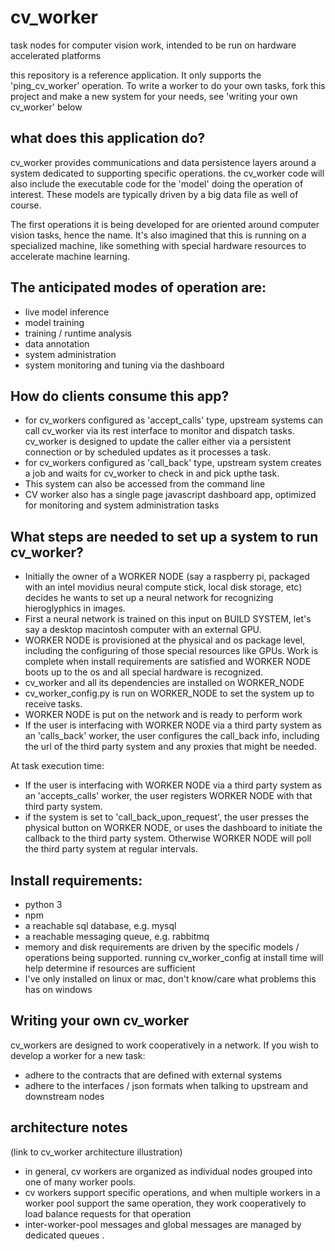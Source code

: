 # cv_worker
task nodes for computer vision work, intended to be run on hardware accelerated platforms

this repository is a reference application.  It only supports the 'ping_cv_worker' operation.  To write a worker to do your own tasks, fork this project and make a new system for your needs, see 'writing your own cv_worker' below

## what does this application do?
cv_worker provides communications and data persistence layers around a system dedicated to supporting specific operations.  the cv_worker code will also include the executable code for the 'model' doing the operation of interest.  These models are typically driven by a big data file as well of course.  

The first operations it is being developed for are oriented around computer vision tasks, hence the name.  It's also imagined that this is running on a specialized machine, like something with special hardware resources to accelerate machine learning.


## The anticipated modes of operation are:
- live model inference
- model training
- training / runtime analysis
- data annotation
- system administration
- system monitoring and tuning via the dashboard


## How do clients consume this app?
- for cv_workers configured as 'accept_calls' type, upstream systems can call cv_worker via its rest interface to monitor and dispatch tasks.  cv_worker is designed to update the caller either via a persistent connection or by scheduled updates as it processes a task.
- for cv_workers configured as 'call_back' type, upstream system creates a job and waits for cv_worker to check in and pick upthe task.
- This system can also be accessed from the command line
- CV worker also has a single page javascript dashboard app, optimized for monitoring and system administration tasks


## What steps are needed to set up a system to run cv_worker?
- Initially the owner of a WORKER NODE (say a raspberry pi, packaged with an intel movidius neural compute stick, local disk storage, etc) decides he wants to set up a neural network for recognizing hieroglyphics in images.
- First a neural network is trained on this input on BUILD SYSTEM, let's say a desktop macintosh computer with an external GPU.
- WORKER NODE is provisioned at the physical and os package level, including the configuring of those special resources like GPUs.  Work is complete when install requirements are satisfied and WORKER NODE boots up to the os and all special hardware is recognized.
- cv_worker and all its dependencies are installed on WORKER_NODE
- cv_worker_config.py is run on WORKER_NODE to set the system up to receive tasks.
- WORKER NODE is put on the network and is ready to perform work
- If the user is interfacing with WORKER NODE via a third party system as an 'calls_back' worker, the user configures the call_back info, including the url of the third party system and any proxies that might be needed.

At task execution time:
- If the user is interfacing with WORKER NODE via a third party system as an 'accepts_calls' worker, the user registers WORKER NODE with that third party system. 
- if the system is set to 'call_back_upon_request', the user presses the physical button on WORKER NODE, or uses the dashboard to initiate the callback to the third party system.  Otherwise WORKER NODE will poll the third party system at regular intervals.


## Install requirements:
- python 3
- npm
- a reachable sql database, e.g. mysql
- a reachable messaging queue, e.g. rabbitmq
- memory and disk requirements are driven by the specific models / operations being supported.  running cv_worker_config at install time will help determine if resources are sufficient
- I've only installed on linux or mac, don't know/care what problems this has on windows

## Writing your own cv_worker
cv_workers are designed to work cooperatively in a network.  If you wish to develop a worker for a new task:
- adhere to the contracts that are defined with external systems
- adhere to the interfaces / json formats when talking to upstream and downstream nodes

## architecture notes
(link to cv_worker architecture illustration)
- in general, cv workers are organized as individual nodes grouped into one of many worker pools.  
- cv workers support specific operations, and when multiple workers in a worker pool support the same operation, they work cooperatively to load balance requests for that operation 
- inter-worker-pool messages and global messages are managed by dedicated queues
.
